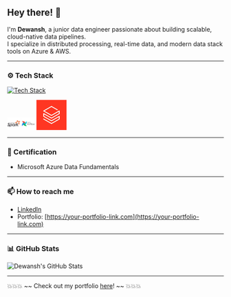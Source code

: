 ## Hey there! 👋

I'm **Dewansh**, a junior data engineer passionate about building scalable, cloud-native data pipelines.  
I specialize in distributed processing, real-time data, and modern data stack tools on Azure & AWS.

---

### ⚙️ Tech Stack

[![Tech Stack](https://skillicons.dev/icons?i=python,mysql,postgres,mongodb,azure,aws,kafka,docker,git)](https://skillicons.dev)

<p align="left">
  <img src="./images/Apache-Spark.png" height="30" alt="Spark" />
  <img src="./images/Airflow.png" height="30" alt="Airflow" />
  <img src="./images/images.png" height="70" alt="Databricks" />

</p>

---

### 📝 Certification

- Microsoft Azure Data Fundamentals

---

### 📫 How to reach me

- [LinkedIn](https://www.linkedin.com/in/your-profile)  
- Portfolio: [https://your-portfolio-link.com](https://your-portfolio-link.com)

---

### 📊 GitHub Stats

![Dewansh's GitHub Stats](https://github-readme-stats.vercel.app/api?username=your-github-username&show_icons=true&theme=radical)

---

💥💥💥 ~~ Check out my portfolio [here](https://your-portfolio-link.com)! ~~ 💥💥💥
